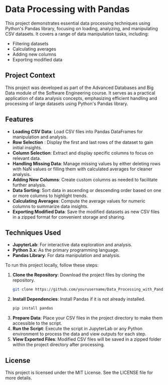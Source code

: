 # Data Processing with Pandas
This project demonstrates essential data processing techniques using Python's Pandas library, focusing on loading, analyzing, and manipulating CSV datasets. It covers a range of data manipulation tasks, including:

- Filtering datasets
- Calculating averages
- Adding new columns
- Exporting modified data

## Project Context
This project was developed as part of the Advanced Databases and Big Data module of the Software Engineering course. It serves as a practical application of data analysis concepts, emphasizing efficient handling and processing of large datasets using Python's Pandas library.

## Features
- **Loading CSV Data**: Load CSV files into Pandas DataFrames for manipulation and analysis.
- **Row Selection** : Display the first and last rows of the dataset to gain initial insights.
- **Column Selection**: Extract and display specific columns to focus on relevant data.
- **Handling Missing Data**: Manage missing values by either deleting rows with NaN values or filling them with calculated averages for cleaner analysis.
- **Adding New Columns**: Create custom columns as needed to facilitate further analysis.
- **Data Sorting**: Sort data in ascending or descending order based on one or more columns to highlight trends.
- **Calculating Averages**: Compute the average values for numeric columns to summarize data insights.
- **Exporting Modified Data**: Save the modified datasets as new CSV files in a zipped format for convenient storage and sharing.

## Techniques Used
- **JupyterLab**: For interactive data exploration and analysis.
- **Python 3.x**:  As the primary programming language.
- **Pandas Library**: For data manipulation and analysis.

To run this project locally, follow these steps:

1. **Clone the Repository**: Download the project files by cloning the repository.
    ```bash
    git clone https://github.com/yourusername/Data_Processing_with_Pandas.git
    ```
2. **Install Dependencies**: Install Pandas if it is not already installed.
    ```bash
    pip install pandas
    ```
3. **Prepare Data**: Place your CSV files in the project directory to make them accessible to the script.
4. **Run the Script**: Execute the script in JupyterLab or any Python environment to process the data and view outputs for each step.
5. **View Exported Files**: Modified CSV files will be saved in a zipped folder within the project directory after processing.


## License
This project is licensed under the MIT License. See the LICENSE file for more details.

